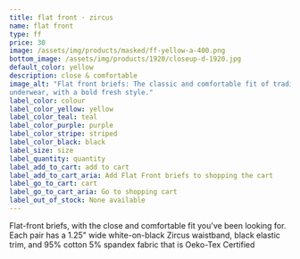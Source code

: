 ```yaml
---
title: flat front · zircus
name: flat front
type: ff
price: 30
image: /assets/img/products/masked/ff-yellow-a-400.png
bottom_image: /assets/img/products/1920/closeup-d-1920.jpg
default_color: yellow
description: close & comfortable
image_alt: "Flat front briefs: The classic and comfortable fit of traditional
underwear, with a bold fresh style."
label_color: colour
label_color_yellow: yellow
label_color_teal: teal
label_color_purple: purple
label_color_stripe: striped
label_color_black: black
label_size: size
label_quantity: quantity
label_add_to_cart: add to cart
label_add_to_cart_aria: Add Flat Front briefs to shopping the cart
label_go_to_cart: cart
label_go_to_cart_aria: Go to shopping cart
label_out_of_stock: None available
---
```


Flat-front briefs, with the close and comfortable fit you've been looking for.
Each pair has a 1.25" wide white-on-black Zircus waistband, black elastic trim,
and 95% cotton 5% spandex fabric that is Oeko-Tex Certified
